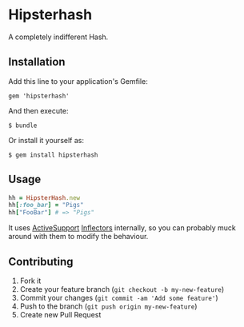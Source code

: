 # Hipsterhash

A completely indifferent Hash.

## Installation

Add this line to your application's Gemfile:

    gem 'hipsterhash'

And then execute:

    $ bundle

Or install it yourself as:

    $ gem install hipsterhash

## Usage

```ruby
hh = HipsterHash.new
hh[:foo_bar] = "Pigs"
hh["FooBar"] # => "Pigs"
```

It uses [ActiveSupport][1] [Inflectors][2] internally, so you can probably muck
around with them to modify the behaviour.

## Contributing

1. Fork it
2. Create your feature branch (`git checkout -b my-new-feature`)
3. Commit your changes (`git commit -am 'Add some feature'`)
4. Push to the branch (`git push origin my-new-feature`)
5. Create new Pull Request

[1]: https://github.com/rails/rails/tree/master/activesupport/lib/active_support
[2]: https://github.com/rails/rails/blob/master/activesupport/lib/active_support/inflector/inflections.rb
